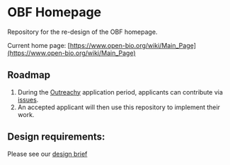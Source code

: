 # OBF Homepage
Repository for the re-design of the OBF homepage. 

Current home page: [https://www.open-bio.org/wiki/Main_Page](https://www.open-bio.org/wiki/Main_Page)

## Roadmap
1. During the [Outreachy](https://www.outreachy.org/) application period, applicants can contribute via [issues](https://github.com/OBF/homepage/issues). 
2. An accepted applicant will then use this repository to implement their work. 

## Design requirements: 

Please see our [design brief](design.md)


